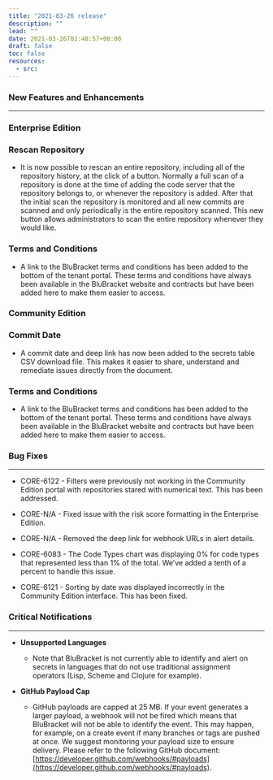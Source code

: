 ```yaml
---
title: "2021-03-26 release"
description: ""
lead: ""
date: 2021-03-26T02:48:57+00:00
draft: false
toc: false
resources:
  - src:
---
```


### New Features and Enhancements
---------------------------------

### Enterprise Edition

### Rescan Repository

* It is now possible to rescan an entire repository, including all of the repository history, at the click of a button. Normally a full scan of a repository is done at the time of adding the code server that the repository belongs to, or whenever the repository is added. After that the initial scan the repository is monitored and all new commits are scanned and only periodically is the entire repository scanned. This new button allows administrators to scan the entire repository whenever they would like.

### Terms and Conditions

* A link to the BluBracket terms and conditions has been added to the bottom of the tenant portal. These terms and conditions have always been available in the BluBracket website and contracts but have been added here to make them easier to access.

### Community Edition

### Commit Date

* A commit date and deep link has now been added to the secrets table CSV download file. This makes it easier to share, understand and remediate issues directly from the document.

### Terms and Conditions

* A link to the BluBracket terms and conditions has been added to the bottom of the tenant portal. These terms and conditions have always been available in the BluBracket website and contracts but have been added here to make them easier to access.

### Bug Fixes
-------------

* CORE-6122 - Filters were previously not working in the Community Edition portal with repositories stared with numerical text. This has been addressed.

* CORE-N/A - Fixed issue with the risk score formatting in the Enterprise Edition.

* CORE-N/A - Removed the deep link for webhook URLs in alert details.

* CORE-6083 - The Code Types chart was displaying 0% for code types that represented less than 1% of the total. We’ve added a tenth of a percent to handle this issue.

* CORE-6121 - Sorting by date was displayed incorrectly in the Community Edition interface. This has been fixed.

### Critical Notifications
--------------------------

* **Unsupported Languages**

  * Note that BluBracket is not currently able to identify and alert on secrets in languages that do not use traditional assignment operators (Lisp, Scheme and Clojure for example).

* **GitHub Payload Cap**

  * GitHub payloads are capped at 25 MB. If your event generates a larger payload, a webhook will not be fired which means that BluBracket will not be able to identify the event. This may happen, for example, on a create event if many branches or tags are pushed at once. We suggest monitoring your payload size to ensure delivery. Please refer to the following GitHub document: [https://developer.github.com/webhooks/#payloads](https://developer.github.com/webhooks/#payloads).
